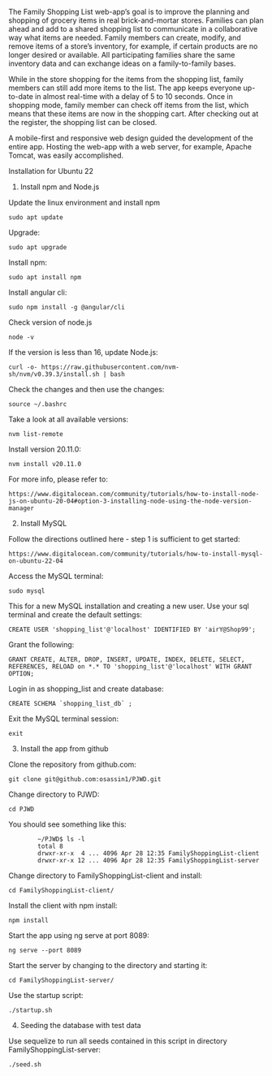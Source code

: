 The Family Shopping List web-app’s goal is to improve the planning and shopping of grocery items in real brick-and-mortar stores. Families can plan ahead and add to a shared shopping list to communicate in a collaborative way what items are needed. Family members can create, modify, and remove items of a store’s inventory, for example, if certain products are no longer desired or available. All participating families share the same inventory data and can exchange ideas on a family-to-family bases.

While in the store shopping for the items from the shopping list, family members can still add more items to the list. The app keeps everyone up-to-date in almost real-time with a delay of 5 to 10 seconds. Once in shopping mode, family member can check off items from the list, which means that these items are now in the shopping cart. After checking out at the register, the shopping list can be closed.

A mobile-first and responsive web design guided the development of the entire app. Hosting the web-app with a web server, for example, Apache Tomcat, was easily accomplished.

Installation for Ubuntu 22

1. Install npm and Node.js

Update the linux environment and install npm

    sudo apt update

Upgrade: 

    sudo apt upgrade

Install npm:

    sudo apt install npm

Install angular cli:

    sudo npm install -g @angular/cli

Check version of node.js

    node -v

If the version is less than 16, update Node.js:
  
    curl -o- https://raw.githubusercontent.com/nvm-sh/nvm/v0.39.3/install.sh | bash

Check the changes and then use the changes:

    source ~/.bashrc

Take a look at all available versions:

    nvm list-remote

Install version 20.11.0:

    nvm install v20.11.0

For more info, please refer to:

    https://www.digitalocean.com/community/tutorials/how-to-install-node-js-on-ubuntu-20-04#option-3-installing-node-using-the-node-version-manager

2. Install MySQL

Follow the directions outlined here - step 1 is sufficient to get started:

    https://www.digitalocean.com/community/tutorials/how-to-install-mysql-on-ubuntu-22-04

Access the MySQL terminal:

    sudo mysql

This for a new MySQL installation and creating a new user. Use your sql terminal and create the default settings:

    CREATE USER 'shopping_list'@'localhost' IDENTIFIED BY 'airY@Shop99';

Grant the following:

    GRANT CREATE, ALTER, DROP, INSERT, UPDATE, INDEX, DELETE, SELECT, REFERENCES, RELOAD on *.* TO 'shopping_list'@'localhost' WITH GRANT OPTION;

Login in as shopping_list and create database:

    CREATE SCHEMA `shopping_list_db` ;

Exit the MySQL terminal session:

    exit

3. Install the app from github

Clone the repository from github.com:

    git clone git@github.com:osassin1/PJWD.git

Change directory to PJWD:

    cd PJWD

You should see something like this:

            ~/PJWD$ ls -l
            total 8
            drwxr-xr-x  4 ... 4096 Apr 28 12:35 FamilyShoppingList-client
            drwxr-xr-x 12 ... 4096 Apr 28 12:35 FamilyShoppingList-server

Change directory to FamilyShoppingList-client and install:

    cd FamilyShoppingList-client/

Install the client with npm install:

    npm install

Start the app using ng serve at port 8089:

    ng serve --port 8089

Start the server by changing to the directory and starting it:

    cd FamilyShoppingList-server/

Use the startup script:

    ./startup.sh


4. Seeding the database with test data

Use sequelize to run all seeds contained in this script in directory FamilyShoppingList-server:

    ./seed.sh






